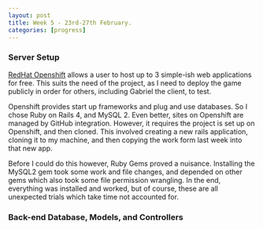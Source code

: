```yaml
---
layout: post
title: Week 5 - 23rd-27th February.
categories: [progress]
---
```


### Server Setup
[RedHat Openshift](https://www.openshift.com/) allows a user to host up to 3 simple-ish web applications for free. This suits the need of the project, as I need to deploy the game publicly in order for others, including Gabriel the client, to test.

Openshift provides start up frameworks and plug and use databases. So I chose Ruby on Rails 4, and MySQL 2. Even better, sites on Openshift are managed by GitHub integration. However, it requires the project is set up on Openshift, and then cloned. This involved creating a new rails application, cloning it to my machine, and then copying the work form last week into that new app.

Before I could do this however, Ruby Gems proved a nuisance. Installing the MySQL2 gem took some work and file changes, and depended on other gems which also took some file permission wrangling. In the end, everything was installed and worked, but of course, these are all unexpected trials which take time not accounted for.

### Back-end Database, Models, and Controllers
